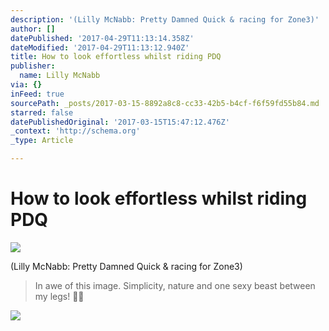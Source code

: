 ```yaml
---
description: '(Lilly McNabb: Pretty Damned Quick & racing for Zone3)'
author: []
datePublished: '2017-04-29T11:13:14.358Z'
dateModified: '2017-04-29T11:13:12.940Z'
title: How to look effortless whilst riding PDQ
publisher:
  name: Lilly McNabb
via: {}
inFeed: true
sourcePath: _posts/2017-03-15-8892a8c8-cc33-42b5-b4cf-f6f59fd55b84.md
starred: false
datePublishedOriginal: '2017-03-15T15:47:12.476Z'
_context: 'http://schema.org'
_type: Article

---
```

# How to look effortless whilst riding PDQ
![](https://the-grid-user-content.s3-us-west-2.amazonaws.com/b5c9c68e-9d9a-4638-9b74-6c6bf10c3562.jpg)

(Lilly McNabb: Pretty Damned Quick & racing for Zone3)

> In awe of this image.
> Simplicity, nature and one sexy beast between my legs! 

![](https://the-grid-user-content.s3-us-west-2.amazonaws.com/a99c2ca7-6bb1-4dc3-a9ea-a2f4e3920ab1.jpg)